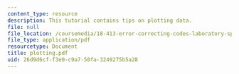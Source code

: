 ```yaml
---
content_type: resource
description: This tutorial contains tips on plotting data.
file: null
file_location: /coursemedia/18-413-error-correcting-codes-laboratory-spring-2004/26d9d6cff3e0c9a750fa3249275b5a28_plotting.pdf
file_type: application/pdf
resourcetype: Document
title: plotting.pdf
uid: 26d9d6cf-f3e0-c9a7-50fa-3249275b5a28
---
```

